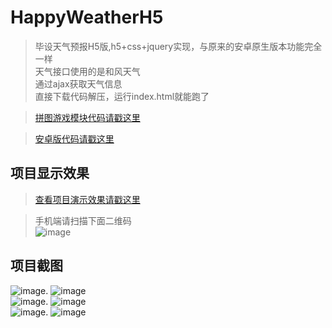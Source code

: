 # HappyWeatherH5

> 毕设天气预报H5版,h5+css+jquery实现，与原来的安卓原生版本功能完全一样<br>
> 天气接口使用的是和风天气<br>
> 通过ajax获取天气信息 <br>
> 直接下载代码解压，运行index.html就能跑了<br>

> [拼图游戏模块代码请戳这里](https://github.com/miss1/puzzle)<br>

> [安卓版代码请戳这里](https://github.com/miss1/HappyWeather)<br>

## 项目显示效果

>[查看项目演示效果请戳这里](https://miss1.github.io/happy_weather/html)<br>

>手机端请扫描下面二维码<br>
![image](https://github.com/miss1/HappyWeatherH5/raw/master/screenshot/happyweather.png)

## 项目截图

![image](https://github.com/miss1/HappyWeatherH5/raw/master/screenshot/Screenshot1.png).
![image](https://github.com/miss1/HappyWeatherH5/raw/master/screenshot/Screenshot2.png)<br>
![image](https://github.com/miss1/HappyWeatherH5/raw/master/screenshot/Screenshot3.png).
![image](https://github.com/miss1/HappyWeatherH5/raw/master/screenshot/Screenshot4.png)<br>
![image](https://github.com/miss1/HappyWeatherH5/raw/master/screenshot/Screenshot5.png).
![image](https://github.com/miss1/HappyWeatherH5/raw/master/screenshot/Screenshot6.png)<br>
